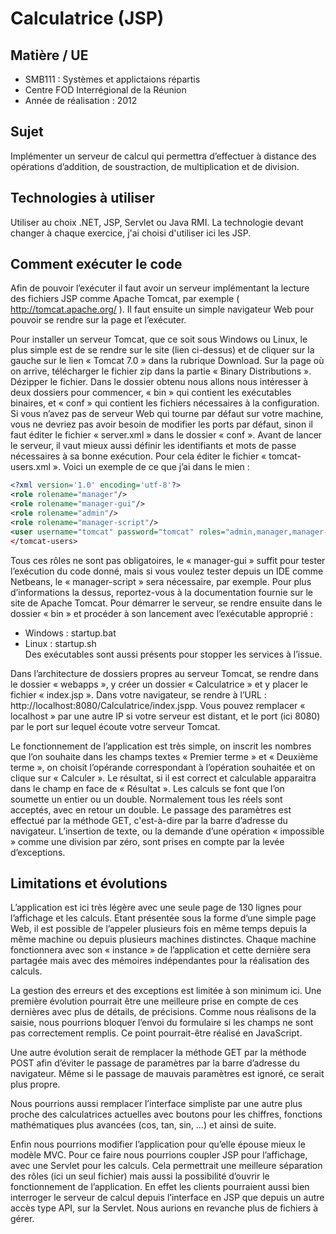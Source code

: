 # Calculatrice (JSP) #

## Matière / UE ##

 * SMB111 : Systèmes et applictaions répartis
 * Centre FOD Interrégional de la Réunion
 * Année de réalisation : 2012

## Sujet ##

Implémenter un serveur de calcul qui permettra d’effectuer à distance des opérations d’addition, de soustraction, de multiplication et de division.

## Technologies à utiliser ##

Utiliser au choix .NET, JSP, Servlet ou Java RMI. La technologie devant changer à chaque exercice, j'ai choisi d'utiliser ici les JSP.

## Comment exécuter le code ##

Afin de pouvoir l’exécuter il faut avoir un serveur implémentant la lecture des fichiers JSP comme Apache Tomcat, par exemple ( http://tomcat.apache.org/ ). Il faut ensuite un simple navigateur Web pour pouvoir se rendre sur la page et l’exécuter.

Pour installer un serveur Tomcat, que ce soit sous Windows ou Linux, le plus simple est de se rendre sur le site (lien ci-dessus) et de cliquer sur la gauche sur le lien « Tomcat 7.0 » dans la rubrique Download. Sur la page où on arrive, télécharger le fichier zip dans la partie « Binary Distributions ». Dézipper le fichier. Dans le dossier obtenu nous allons nous intéresser à deux dossiers pour commencer, « bin » qui contient les exécutables binaires, et « conf » qui contient les fichiers nécessaires à la configuration. Si vous n’avez pas de serveur Web qui tourne par défaut sur votre machine, vous ne devriez pas avoir besoin de modifier les ports par défaut, sinon il faut éditer le fichier « server.xml » dans le dossier « conf ». Avant de lancer le serveur, il vaut mieux aussi définir les identifiants et mots de passe nécessaires à sa bonne exécution. Pour cela éditer le fichier « tomcat-users.xml ». Voici un exemple de ce que j’ai dans le mien :

```xml
<?xml version='1.0' encoding='utf-8'?>
<role rolename="manager"/>
<role rolename="manager-gui"/>
<role rolename="admin"/>
<role rolename="manager-script"/>
<user username="tomcat" password="tomcat" roles="admin,manager,manager-gui,manager-script"/>
</tomcat-users>
```

Tous ces rôles ne sont pas obligatoires, le « manager-gui » suffit pour tester l’exécution du code donné, mais si vous voulez tester depuis un IDE comme Netbeans, le « manager-script » sera nécessaire, par exemple. Pour plus d’informations la dessus, reportez-vous à la documentation fournie sur le site de Apache Tomcat.
Pour démarrer le serveur, se rendre ensuite dans le dossier « bin » et procéder à son lancement avec l’exécutable approprié :
 * Windows : startup.bat
 * Linux : startup.sh<br />
Des exécutables sont aussi présents pour stopper les services à l’issue.

Dans l’architecture de dossiers propres au serveur Tomcat, se rendre dans le dossier « webapps », y créer un dossier « Calculatrice » et y placer le fichier « index.jsp ».
Dans votre navigateur, se rendre à l’URL : http://localhost:8080/Calculatrice/index.jspp. Vous pouvez remplacer « localhost » par une autre IP si votre serveur est distant, et le port (ici 8080) par le port sur lequel écoute votre serveur Tomcat.

Le fonctionnement de l’application est très simple, on inscrit les nombres que l’on souhaite dans les champs textes « Premier terme » et « Deuxième terme », on choisit l’opérande correspondant à l’opération souhaitée et on clique sur « Calculer ».
Le résultat, si il est correct et calculable apparaitra dans le champ en face de « Résultat ».
Les calculs se font que l’on soumette un entier ou un double. Normalement tous les réels sont acceptés, avec en retour un double.
Le passage des paramètres est effectué par la méthode GET, c'est-à-dire par la barre d’adresse du navigateur.
L’insertion de texte, ou la demande d’une opération « impossible » comme une division par zéro, sont prises en compte par la levée d’exceptions.

## Limitations et évolutions ##

L’application est ici très légère avec une seule page de 130 lignes pour l’affichage et les calculs. Etant présentée sous la forme d’une simple page Web, il est possible de l’appeler plusieurs fois en même temps depuis la même machine ou depuis plusieurs machines distinctes. Chaque machine fonctionnera avec son « instance » de l’application et cette dernière sera partagée mais avec des mémoires indépendantes pour la réalisation des calculs.

La gestion des erreurs et des exceptions est limitée à son minimum ici. Une première évolution pourrait être une meilleure prise en compte de ces dernières avec plus de détails, de précisions. Comme nous réalisons de la saisie, nous pourrions bloquer l’envoi du formulaire si les champs ne sont pas correctement remplis. Ce point pourrait-être réalisé en JavaScript.

Une autre évolution serait de remplacer la méthode GET par la méthode POST afin d’éviter le passage de paramètres par la barre d’adresse du navigateur. Même si le passage de mauvais paramètres est ignoré, ce serait plus propre.

Nous pourrions aussi remplacer l’interface simpliste par une autre plus proche des calculatrices actuelles avec boutons pour les chiffres, fonctions mathématiques plus avancées (cos, tan, sin, …) et ainsi de suite.

Enfin nous pourrions modifier l’application pour qu’elle épouse mieux le modèle MVC. Pour ce faire nous pourrions coupler JSP pour l’affichage, avec une Servlet pour les calculs. Cela permettrait une meilleure séparation des rôles (ici un seul fichier) mais aussi la possibilité d’ouvrir le fonctionnement de l’application. En effet les clients pourraient aussi bien interroger le serveur de calcul depuis l’interface en JSP que depuis un autre accès type API, sur la Servlet. Nous aurions en revanche plus de fichiers à gérer.
